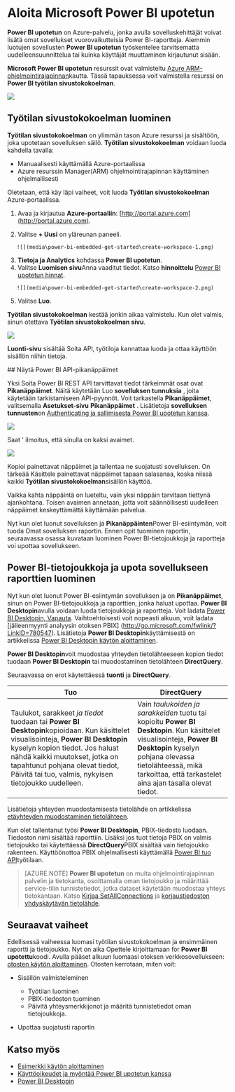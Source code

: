 <properties
   pageTitle="Aloita Microsoft Power BI upotetun"
   description="Power BI upotetun, Lisää vuorovaikutteisia Power BI-raportteja business intelligence-sovellukseen"
   services="power-bi-embedded"
   documentationCenter=""
   authors="guyinacube"
   manager="erikre"
   editor=""
   tags=""/>
<tags
   ms.service="power-bi-embedded"
   ms.devlang="NA"
   ms.topic="hero-article"
   ms.tgt_pltfrm="NA"
   ms.workload="powerbi"
   ms.date="10/04/2016"
   ms.author="asaxton"/>

# <a name="get-started-with-microsoft-power-bi-embedded"></a>Aloita Microsoft Power BI upotetun

**Power BI upotetun** on Azure-palvelu, jonka avulla sovelluskehittäjät voivat lisätä omat sovellukset vuorovaikutteisia Power BI-raportteja. Aiemmin luotujen sovellusten **Power BI upotetun** työskentelee tarvitsematta uudelleensuunnittelua tai kuinka käyttäjät muuttaminen kirjautunut sisään.

**Microsoft Power BI upotetun** resurssit ovat valmisteltu [Azure ARM-ohjelmointirajapinnan](https://msdn.microsoft.com/library/mt712306.aspx)kautta. Tässä tapauksessa voit valmistella resurssi on **Power BI työtilan sivustokokoelman**.

![](media\power-bi-embedded-get-started\introduction.png)

## <a name="create-a-workspace-collection"></a>Työtilan sivustokokoelman luominen
**Työtilan sivustokokoelman** on ylimmän tason Azure resurssi ja sisältöön, joka upotetaan sovelluksen säilö. **Työtilan sivustokokoelman** voidaan luoda kahdella tavalla:

   -    Manuaalisesti käyttämällä Azure-portaalissa
   -    Azure resurssin Manager(ARM) ohjelmointirajapinnan käyttäminen ohjelmallisesti

Oletetaan, että käy läpi vaiheet, voit luoda **Työtilan sivustokokoelman** Azure-portaalissa.

   1.   Avaa ja kirjautua **Azure-portaaliin**: [http://portal.azure.com](http://portal.azure.com).

   2.   Valitse **+ Uusi** on yläreunan paneeli.

       ![](media\power-bi-embedded-get-started\create-workspace-1.png)

   3.   **Tietoja ja Analytics** kohdassa **Power BI upotetun**.
   4.   Valitse **Luomisen sivu**Anna vaaditut tiedot. Katso **hinnoittelu** [Power BI upotetun hinnat](http://go.microsoft.com/fwlink/?LinkID=760527).

       ![](media\power-bi-embedded-get-started\create-workspace-2.png)

   5. Valitse **Luo**.

**Työtilan sivustokokoelman** kestää jonkin aikaa valmistelu. Kun olet valmis, sinun otettava **Työtilan sivustokokoelman sivu**.

   ![](media\power-bi-embedded-get-started\create-workspace-3.png)

**Luonti-sivu** sisältää Soita API, työtiloja kannattaa luoda ja ottaa käyttöön sisällön niihin tietoja.

<a name="view-access-keys"/>
## <a name="view-power-bi-api-access-keys"></a>Näytä Power BI API-pikanäppäimet

Yksi Soita Power BI REST API tarvittavat tiedot tärkeimmät osat ovat **Pikanäppäimet**. Näitä käytetään Luo **sovelluksen tunnuksia** , joita käytetään tarkistamiseen API-pyynnöt. Voit tarkastella **Pikanäppäimet**, valitsemalla **Asetukset-sivu** **Pikanäppäimet** . Lisätietoja **sovelluksen tunnusten**on [Authenticating ja sallimisesta Power BI upotetun kanssa](power-bi-embedded-app-token-flow.md).

   ![](media\power-bi-embedded-get-started\access-keys.png)

Saat ' ilmoitus, että sinulla on kaksi avaimet.

   ![](media\power-bi-embedded-get-started\access-keys-2.png)

Kopioi painettavat näppäimet ja tallentaa ne suojatusti sovelluksen. On tärkeää Käsittele painettavat näppäimet tapaan salasanaa, koska niissä kaikki **Työtilan sivustokokoelman**sisällön käyttöä.

Vaikka kahta näppäintä on lueteltu, vain yksi näppäin tarvitaan tiettynä ajankohtana. Toisen avaimen annetaan, jotta voit säännöllisesti uudelleen näppäimet keskeyttämättä käyttämään palvelua.

Nyt kun olet luonut sovelluksen ja **Pikanäppäinten**Power BI-esiintymän, voit tuoda Omat sovelluksen raportin. Ennen opit tuominen raportin, seuraavassa osassa kuvataan luominen Power BI-tietojoukkoja ja raportteja voi upottaa sovellukseen.

## <a name="create-power-bi-datasets-and-reports-to-embed-into-an-app"></a>Power BI-tietojoukkoja ja upota sovellukseen raporttien luominen

Nyt kun olet luonut Power BI-esiintymän sovelluksen ja on **Pikanäppäimet**, sinun on Power BI-tietojoukkoja ja raporttien, jonka haluat upottaa. **Power BI Desktopin**avulla voidaan luoda tietojoukkoja ja raportteja. Voit ladata [Power BI Desktopin, Vapauta](https://powerbi.microsoft.com/documentation/powerbi-desktop-get-the-desktop/). Vaihtoehtoisesti voit nopeasti alkuun, voit ladata [jälleenmyynti analyysin otoksen PBIX] (http://go.microsoft.com/fwlink/?LinkID=780547). Lisätietoja **Power BI Desktopin**käyttämisestä on artikkelissa [Power BI Desktopin käytön aloittaminen](https://powerbi.microsoft.com/en-us/guided-learning/powerbi-learning-0-2-get-started-power-bi-desktop).

**Power BI Desktopin**voit muodostaa yhteyden tietolähteeseen kopion tiedot tuodaan **Power BI Desktopin** tai muodostaminen tietolähteen **DirectQuery**.

Seuraavassa on erot käytettäessä **tuonti** ja **DirectQuery**.

|Tuo | DirectQuery
|---|---
|Taulukot, sarakkeet *ja tiedot* tuodaan tai **Power BI Desktopin**kopioidaan. Kun käsittelet visualisointeja, **Power BI Desktopin** kyselyn kopion tiedot. Jos haluat nähdä kaikki muutokset, jotka on tapahtunut pohjana olevat tiedot, Päivitä tai tuo, valmis, nykyisen tietojoukko uudelleen.|Vain *taulukoiden ja sarakkeiden* tuotu tai kopioitu **Power BI Desktopin**. Kun käsittelet visualisointeja, **Power BI Desktopin** kyselyn pohjana olevassa tietolähteessä, mikä tarkoittaa, että tarkastelet aina ajan tasalla olevat tiedot.

Lisätietoja yhteyden muodostamisesta tietolähde on artikkelissa [etäyhteyden muodostaminen tietolähteen](power-bi-embedded-connect-datasource.md).

Kun olet tallentanut työsi **Power BI Desktopin**, PBIX-tiedosto luodaan. Tiedoston nimi sisältää raporttiin. Lisäksi jos tuot tietoja PBIX on valmis tietojoukko tai käytettäessä **DirectQuery**PBIX sisältää vain tietojoukko rakenteen. Käyttöönottoa PBIX ohjelmallisesti käyttämällä [Power BI tuo API](https://msdn.microsoft.com/library/mt711504.aspx)työtilaan.

> [AZURE.NOTE] **Power BI upotetun** on muita ohjelmointirajapinnan palvelin ja tietokanta, osoittamalla oman tietojoukko ja määrittää service-tilin tunnistetiedot, jotka dataset käytetään muodostaa yhteys tietokantaan. Katso [Kirjaa SetAllConnections](https://msdn.microsoft.com/library/mt711505.aspx) ja [korjaustiedoston yhdyskäytävän tietolähde](https://msdn.microsoft.com/library/mt711498.aspx).

## <a name="next-steps"></a>Seuraavat vaiheet
Edellisessä vaiheessa luomasi työtilan sivustokokoelman ja ensimmäinen raportti ja tietojoukko. Nyt on aika Opettele kirjoittamaan for **Power BI upotettu**koodi. Avulla pääset alkuun luomaasi otoksen verkkosovellukseen: [otosten käytön aloittaminen](power-bi-embedded-get-started-sample.md). Otosten kerrotaan, miten voit:

  - Sisällön valmisteleminen
      - Työtilan luominen
      - PBIX-tiedoston tuominen
      - Päivitä yhteysmerkkijonot ja määritä tunnistetiedot oman tietojoukkoja.

  - Upottaa suojatusti raportin

## <a name="see-also"></a>Katso myös
- [Esimerkki käytön aloittaminen](power-bi-embedded-get-started-sample.md)
- [Käyttöoikeudet ja myöntää Power BI upotetun kanssa](power-bi-embedded-app-token-flow.md)
- [Power BI Desktopin](https://powerbi.microsoft.com/documentation/powerbi-desktop-get-the-desktop/)
